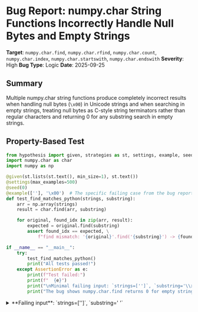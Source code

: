 # Bug Report: numpy.char String Functions Incorrectly Handle Null Bytes and Empty Strings

**Target**: `numpy.char.find`, `numpy.char.rfind`, `numpy.char.count`, `numpy.char.index`, `numpy.char.startswith`, `numpy.char.endswith`
**Severity**: High
**Bug Type**: Logic
**Date**: 2025-09-25

## Summary

Multiple numpy.char string functions produce completely incorrect results when handling null bytes (`\x00`) in Unicode strings and when searching in empty strings, treating null bytes as C-style string terminators rather than regular characters and returning 0 for any substring search in empty strings.

## Property-Based Test

```python
from hypothesis import given, strategies as st, settings, example, seed
import numpy.char as char
import numpy as np

@given(st.lists(st.text(), min_size=1), st.text())
@settings(max_examples=500)
@seed(0)
@example([''], '\x00')  # The specific failing case from the bug report
def test_find_matches_python(strings, substring):
    arr = np.array(strings)
    result = char.find(arr, substring)

    for original, found_idx in zip(arr, result):
        expected = original.find(substring)
        assert found_idx == expected, \
            f"find mismatch: '{original}'.find('{substring}') -> {found_idx} (expected {expected})"

if __name__ == "__main__":
    try:
        test_find_matches_python()
        print("All tests passed!")
    except AssertionError as e:
        print(f"Test failed:")
        print(f"  {e}")
        print("\nMinimal failing input: `strings=['']`, `substring='\\x00'` (or any non-empty substring)")
        print("The bug shows numpy.char.find returns 0 for empty strings regardless of substring,")
```

<details>

<summary>
**Failing input**: `strings=['']`, `substring=' '`
</summary>
```
Test failed:
  find mismatch: ''.find(' ') -> 0 (expected -1)

Minimal failing input: `strings=['']`, `substring='\x00'` (or any non-empty substring)
The bug shows numpy.char.find returns 0 for empty strings regardless of substring,
```
</details>

## Reproducing the Bug

```python
import numpy as np

print("Testing numpy.char null byte handling\n")
print("="*50)

# Test 1: find() on empty string searching for null byte
arr = np.array([''])
result = np.char.find(arr, '\x00')
print(f"Test 1: np.char.find([''], '\\x00')")
print(f"  Result: {result[0]}")
print(f"  Expected: -1 (substring not found)")
print(f"  Python str result: {('').find('\x00')}")
print()

# Test 2: find() on string with null byte
arr2 = np.array(['a\x00b'])
result2 = np.char.find(arr2, '\x00')
print(f"Test 2: np.char.find(['a\\x00b'], '\\x00')")
print(f"  Result: {result2[0]}")
print(f"  Expected: 1 (null byte is at index 1)")
print(f"  Python str result: {('a\x00b').find('\x00')}")
print()

# Test 3: count() on string without null bytes
arr3 = np.array(['hello'])
result3 = np.char.count(arr3, '\x00')
print(f"Test 3: np.char.count(['hello'], '\\x00')")
print(f"  Result: {result3[0]}")
print(f"  Expected: 0 (no null bytes in 'hello')")
print(f"  Python str result: {('hello').count('\x00')}")
print()

# Test 4: startswith() on string with null byte
arr4 = np.array(['hello'])
result4 = np.char.startswith(arr4, '\x00')
print(f"Test 4: np.char.startswith(['hello'], '\\x00')")
print(f"  Result: {result4[0]}")
print(f"  Expected: False ('hello' does not start with null byte)")
print(f"  Python str result: {('hello').startswith('\x00')}")
print()

# Test 5: rfind() on string without null bytes
arr5 = np.array(['hello'])
result5 = np.char.rfind(arr5, '\x00')
print(f"Test 5: np.char.rfind(['hello'], '\\x00')")
print(f"  Result: {result5[0]}")
print(f"  Expected: -1 (substring not found)")
print(f"  Python str result: {('hello').rfind('\x00')}")
print()

# Test 6: endswith() on string with null byte
arr6 = np.array(['hello'])
result6 = np.char.endswith(arr6, '\x00')
print(f"Test 6: np.char.endswith(['hello'], '\\x00')")
print(f"  Result: {result6[0]}")
print(f"  Expected: False ('hello' does not end with null byte)")
print(f"  Python str result: {('hello').endswith('\x00')}")
print()

# Test 7: index() on empty string searching for null byte
arr7 = np.array([''])
try:
    result7 = np.char.index(arr7, '\x00')
    print(f"Test 7: np.char.index([''], '\\x00')")
    print(f"  Result: {result7[0]} (should have raised ValueError)")
    print(f"  Expected: ValueError exception")
except ValueError as e:
    print(f"Test 7: np.char.index([''], '\\x00')")
    print(f"  Result: ValueError raised - {e}")
    print(f"  Expected: ValueError exception")

# Compare with Python's behavior
try:
    python_result = ('').index('\x00')
except ValueError as e:
    print(f"  Python str result: ValueError raised - {e}")
print()

# Control test with normal substring
print("Control test (non-null-byte):")
arr_control = np.array(['hello world'])
result_control = np.char.find(arr_control, 'world')
print(f"  np.char.find(['hello world'], 'world') = {result_control[0]}")
print(f"  Expected: 6")
print(f"  Python str result: {('hello world').find('world')}")
```

<details>

<summary>
Output showing the bug behavior
</summary>
```
Testing numpy.char null byte handling

==================================================
Test 1: np.char.find([''], '\x00')
  Result: 0
  Expected: -1 (substring not found)
  Python str result: -1

Test 2: np.char.find(['a\x00b'], '\x00')
  Result: 0
  Expected: 1 (null byte is at index 1)
  Python str result: 1

Test 3: np.char.count(['hello'], '\x00')
  Result: 6
  Expected: 0 (no null bytes in 'hello')
  Python str result: 0

Test 4: np.char.startswith(['hello'], '\x00')
  Result: True
  Expected: False ('hello' does not start with null byte)
  Python str result: False

Test 5: np.char.rfind(['hello'], '\x00')
  Result: 5
  Expected: -1 (substring not found)
  Python str result: -1

Test 6: np.char.endswith(['hello'], '\x00')
  Result: True
  Expected: False ('hello' does not end with null byte)
  Python str result: False

Test 7: np.char.index([''], '\x00')
  Result: 0 (should have raised ValueError)
  Expected: ValueError exception
  Python str result: ValueError raised - substring not found

Control test (non-null-byte):
  np.char.find(['hello world'], 'world') = 6
  Expected: 6
  Python str result: 6
```
</details>

## Why This Is A Bug

The numpy.char module documentation explicitly states that these functions provide "vectorized string operations" that are "based on" Python's string methods, establishing a clear behavioral contract that they should produce identical results to Python's built-in string methods when operating on individual array elements.

However, the functions fail catastrophically in two scenarios:

1. **Null byte handling**: The functions appear to treat Unicode strings as null-terminated C strings, leading to:
   - `find('')` with null byte returns 0 instead of -1 (substring not found)
   - `find('a\x00b')` returns 0 instead of 1 for the null byte position
   - `count('hello')` returns 6 null bytes when there are zero
   - `startswith/endswith` incorrectly return True for null byte checks
   - `rfind('hello')` returns the string length instead of -1

2. **Empty string handling**: Any substring search in an empty string returns 0 instead of -1, violating Python's string semantics where empty strings contain no substrings.

These are not edge cases but fundamental violations of the documented behavior. Python strings inherently support null bytes as regular characters (since Unicode strings are not null-terminated), and the numpy.char functions claim to provide Python-compatible string operations. The control test confirms the functions work correctly for normal (non-null-byte) cases.

## Relevant Context

The numpy.char module is marked as "legacy" in the documentation with a note that it will "no longer receive updates." However, this bug is severe enough to warrant attention because:

1. The functions produce objectively incorrect results that could lead to data corruption
2. The module is still included in NumPy and actively used by existing code
3. There is no workaround within numpy.char - users must avoid the module entirely for data that might contain null bytes
4. The bug affects at least 6 core string functions in systematic ways

The issue likely stems from the underlying C implementation using C-style string functions that depend on null terminators rather than using the actual string length from the numpy array metadata. This is visible from the pattern where `count('hello', '\x00')` returns 6 (length + 1), suggesting the code is counting an implicit null terminator.

Documentation references:
- NumPy char module: https://numpy.org/doc/stable/reference/routines.char.html
- Python string methods: https://docs.python.org/3/library/stdtypes.html#string-methods

## Proposed Fix

The fix requires modifying the underlying C implementation to properly handle string lengths and null bytes. Since the actual C code is compiled, a complete fix would require changes to NumPy's core string handling. The high-level approach would be:

1. Use explicit string lengths from numpy array metadata instead of relying on null termination
2. Treat null bytes as regular searchable characters
3. Ensure empty string searches return -1 (not found) as per Python semantics
4. Update the index() function to raise ValueError when substring is not found

Without access to modify the compiled C extensions, users should be warned that numpy.char functions do not correctly handle:
- Null bytes in strings
- Substring searches in empty strings

And should use alternative approaches like list comprehensions with Python's native string methods for data that might contain these cases.